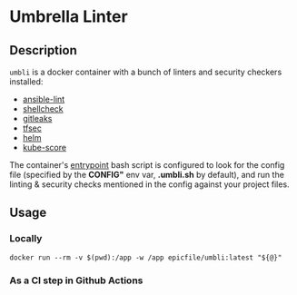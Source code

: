 # Umbrella Linter

## Description

`umbli` is a docker container with a bunch of linters and security checkers installed:
* [ansible-lint](https://github.com/ansible/ansible-lint)
* [shellcheck](https://www.shellcheck.net/)
* [gitleaks](https://github.com/zricethezav/gitleaks)
* [tfsec](https://github.com/liamg/tfsec)
* [helm](https://helm.sh/)
* [kube-score](https://github.com/zegl/kube-score)

The container's [entrypoint](entrypoint.bash) bash script is configured to
look for the config file (specified by the **CONFIG"** env var, **.umbli.sh** by default),
and run the linting & security checks mentioned in the config against your project files.

## Usage

### Locally

```
docker run --rm -v $(pwd):/app -w /app epicfile/umbli:latest "${@}"
```

### As a CI step in Github Actions
